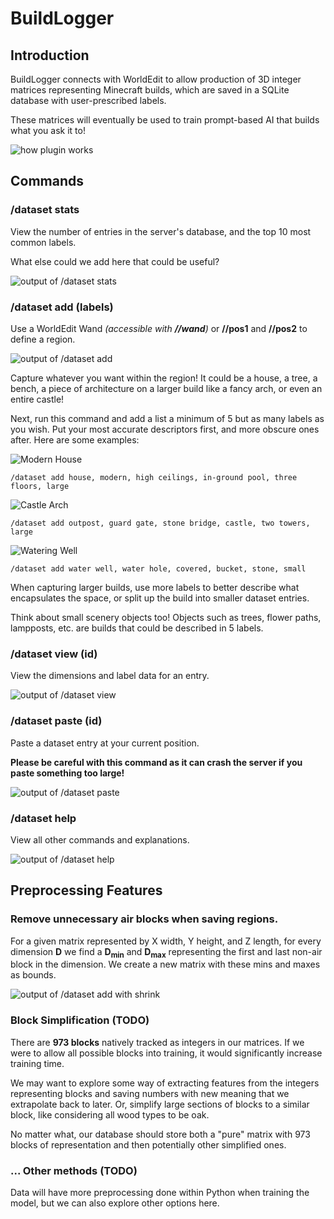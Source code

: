# BuildLogger

## Introduction

BuildLogger connects with WorldEdit to allow production of 3D integer matrices representing Minecraft builds, which are saved in a SQLite database with user-prescribed labels. 

These matrices will eventually be used to train prompt-based AI that builds what you ask it to!

![how plugin works](/img/main.png)

## Commands

### /dataset stats

View the number of entries in the server's database, and the top 10 most common labels. 

What else could we add here that could be useful?

![output of /dataset stats](/img/stats.png)

### /dataset add (labels)

Use a WorldEdit Wand *(accessible with **//wand**)* or **//pos1** and **//pos2** to define a region. 

![output of /dataset add](/img/add.gif)

Capture whatever you want within the region! It could be a house, a tree, a bench, a piece of architecture on a larger build like a fancy arch, or even an entire castle!

Next, run this command and add a list a minimum of 5 but as many labels as you wish. Put your most accurate descriptors first, and more obscure ones after. Here are some examples:

![Modern House](/img/modern.jpg)

`/dataset add house, modern, high ceilings, in-ground pool, three floors, large`

![Castle Arch](/img/castlearch.png)

`/dataset add outpost, guard gate, stone bridge, castle, two towers, large`

![Watering Well](/img/well.png)

`/dataset add water well, water hole, covered, bucket, stone, small`

When capturing larger builds, use more labels to better describe what encapsulates the space, or split up the build into smaller dataset entries.

Think about small scenery objects too! Objects such as trees, flower paths, lampposts, etc. are builds that could be described in 5 labels. 

### /dataset view (id)

View the dimensions and label data for an entry.

![output of /dataset view](/img/view.png)

### /dataset paste (id)

Paste a dataset entry at your current position. 

**Please be careful with this command as it can crash the server if you paste something too large!**

![output of /dataset paste](/img/paste.gif)

### /dataset help

View all other commands and explanations.

![output of /dataset help](/img/help.png)

## Preprocessing Features

### Remove unnecessary air blocks when saving regions.
For a given matrix represented by X width, Y height, and Z length, for every dimension **D** we find a **D<sub>min</sub>** and **D<sub>max</sub>** representing the first and last non-air block in the dimension. We create a new matrix with these mins and maxes as bounds.

![output of /dataset add with shrink](/img/shrink.png)

### Block Simplification (TODO)
There are **973 blocks** natively tracked as integers in our matrices. If we were to allow all possible blocks into training, it would significantly increase training time.

We may want to explore some way of extracting features from the integers representing blocks and saving numbers with new meaning that we extrapolate back to later.
Or, simplify large sections of blocks to a similar block, like considering all wood types to be oak.

No matter what, our database should store both a "pure" matrix with 973 blocks of representation and then potentially other simplified ones.

### ... Other methods (TODO)

Data will have more preprocessing done within Python when training the model, but we can also explore other options here.